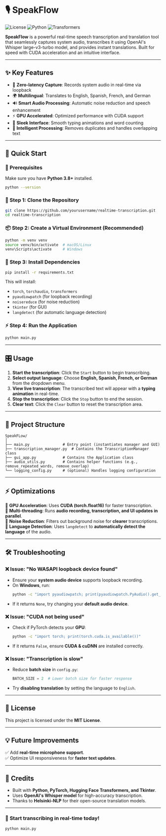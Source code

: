 # 🎙️ SpeakFlow

![License](https://img.shields.io/badge/License-MIT-green.svg)
![Python](https://img.shields.io/badge/Python-3.8+-blue.svg)
![Transformers](https://img.shields.io/badge/HuggingFace-Transformers-yellow.svg)

**SpeakFlow** is a powerful real-time speech transcription and translation tool that seamlessly captures system audio, transcribes it using OpenAI's Whisper large-v3-turbo model, and provides instant translations. Built for speed with CUDA acceleration and an intuitive interface.

---

## ✨ Key Features

- 🎯 **Zero-latency Capture**: Records system audio in real-time via loopback
- 🌍 **Multilingual**: Translates to English, Spanish, French, and German
- 🔊 **Smart Audio Processing**: Automatic noise reduction and speech enhancement
- ⚡ **GPU Accelerated**: Optimized performance with CUDA support
- 💫 **Sleek Interface**: Smooth typing animations and word counting
- 🧠 **Intelligent Processing**: Removes duplicates and handles overlapping text

---

## 🚀 Quick Start

### 📌 Prerequisites
Make sure you have **Python 3.8+** installed.

```bash
python --version
```

### 🔽 Step 1: Clone the Repository
```bash
git clone https://github.com/yourusername/realtime-transcription.git
cd realtime-transcription
```

### 📦 Step 2: Create a Virtual Environment (Recommended)
```bash
python -m venv venv
source venv/bin/activate  # macOS/Linux
venv\Scripts\activate     # Windows
```

### 🔧 Step 3: Install Dependencies
```bash
pip install -r requirements.txt
```

This will install:
- `torch`, `torchaudio`, `transformers`
- `pyaudiowpatch` (for loopback recording)
- `noisereduce` (for noise reduction)
- `tkinter` (for GUI)
- `langdetect` (for automatic language detection)

### ⚡ Step 4: Run the Application
```bash
python main.py
```

---

## 🎛️ Usage
1. **Start the transcription**: Click the `Start` button to begin transcribing.
2. **Select output language**: Choose **English, Spanish, French, or German** from the dropdown menu.
3. **View live transcription**: The transcribed text will appear with a **typing animation** in real-time.
4. **Stop the transcription**: Click the `Stop` button to end the session.
5. **Clear text**: Click the `Clear` button to reset the transcription area.

---

## 📁 Project Structure

```
SpeakFLow/
│
├── main.py               # Entry point (instantiates manager and GUI)
├── transcription_manager.py  # Contains the TranscriptionManager class
├── gui_app.py            # Contains the Application class
├── audio_utils.py        # Contains helper functions (e.g., remove_repeated_words, remove_overlap)
└── logging_config.py     # (optional) Handles logging configuration
```

---

## ⚡ Optimizations
🔹 **GPU Acceleration**: Uses **CUDA (torch.float16)** for faster transcription.  
🔹 **Multi-threading**: Runs **audio recording, transcription, and UI updates in parallel**.  
🔹 **Noise Reduction**: Filters out background noise for **clearer** transcriptions.  
🔹 **Language Detection**: Uses `langdetect` to **automatically detect the language** of the audio.  

---

## 🛠️ Troubleshooting

### ❌ Issue: "No WASAPI loopback device found"
- Ensure your **system audio device** supports loopback recording.
- On **Windows**, run:
  ```bash
  python -c "import pyaudiowpatch; print(pyaudiowpatch.PyAudio().get_default_wasapi_loopback())"
  ```
- If it returns `None`, try changing your **default audio device**.

### ❌ Issue: "CUDA not being used"
- Check if PyTorch detects your **GPU**:
  ```bash
  python -c "import torch; print(torch.cuda.is_available())"
  ```
- If it returns `False`, ensure **CUDA & cuDNN** are installed correctly.

### ❌ Issue: "Transcription is slow"
- Reduce **batch size** in `config.py`:
  ```python
  BATCH_SIZE = 2  # Lower batch size for faster response
  ```
- Try **disabling translation** by setting the language to `English`.

---

## 📜 License
This project is licensed under the **MIT License**.

---

## 💡 Future Improvements
✅ Add **real-time microphone support**.  
✅ Optimize UI responsiveness for **faster text updates**.  

---

## 🌟 Credits
- Built with **Python, PyTorch, Hugging Face Transformers, and Tkinter**.
- Uses **OpenAI's Whisper model** for high-accuracy transcription.
- Thanks to **Helsinki-NLP** for their open-source translation models.

---

### 🚀 **Start transcribing in real-time today!**
```bash
python main.py
```